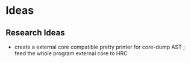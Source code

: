 # Ideas

## Research Ideas

- create a external core compatible pretty printer for core-dump AST ; feed the whole program external core to HRC
